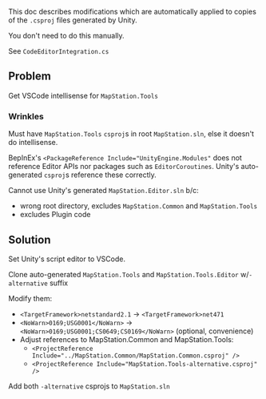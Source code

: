 This doc describes modifications which are automatically applied to copies of the `.csproj` files generated by Unity.

You don't need to do this manually.

See `CodeEditorIntegration.cs`

## Problem

Get VSCode intellisense for `MapStation.Tools`

### Wrinkles

Must have `MapStation.Tools` `csproj`s in root `MapStation.sln`, else it doesn't do intellisense.

BepInEx's `<PackageReference Include="UnityEngine.Modules"` does not reference Editor APIs nor packages such as `EditorCoroutines`. Unity's auto-generated `csproj`s reference these correctly.

Cannot use Unity's generated `MapStation.Editor.sln` b/c:

- wrong root directory, excludes `MapStation.Common` and `MapStation.Tools`
- excludes Plugin code

## Solution

Set Unity's script editor to VSCode.

Clone auto-generated `MapStation.Tools` and `MapStation.Tools.Editor` w/`-alternative` suffix

Modify them:

- `<TargetFramework>netstandard2.1` -> `<TargetFramework>net471`
- `<NoWarn>0169;USG0001</NoWarn>` -> `<NoWarn>0169;USG0001;CS0649;CS0169</NoWarn>` (optional, convenience)
- Adjust references to MapStation.Common and MapStation.Tools:
  - `<ProjectReference Include="../MapStation.Common/MapStation.Common.csproj" />`
  - `<ProjectReference Include="MapStation.Tools-alternative.csproj" />`

Add both `-alternative` csprojs to `MapStation.sln`
